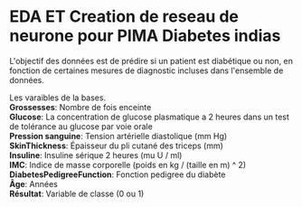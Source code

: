 # EDA ET Creation de reseau de neurone pour PIMA Diabetes indias  
L'objectif des données est de prédire si un patient est diabétique ou non, en fonction de certaines mesures de diagnostic incluses dans l'ensemble de données.  
  
Les varaibles de la bases.  
**Grossesses**: Nombre de fois enceinte   
**Glucose**: La concentration de glucose plasmatique a 2 heures dans un test de tolérance au glucose par voie orale  
**Pression sanguine**: Tension artérielle diastolique (mm Hg)  
**SkinThickness**: Épaisseur du pli cutané des triceps (mm)  
**Insuline**: Insuline sérique 2 heures (mu U / ml)  
**IMC**: Indice de masse corporelle (poids en kg / (taille en m) ^ 2)  
**DiabetesPedigreeFunction**: Fonction pedigree du diabète  
**Âge**: Années  
**Résultat**: Variable de classe (0 ou 1)  
